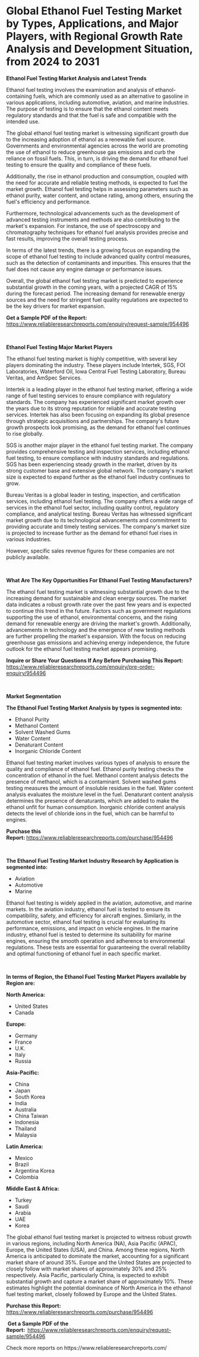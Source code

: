 <p><h1>Global Ethanol Fuel Testing Market by Types, Applications, and Major Players, with Regional Growth Rate Analysis and Development Situation, from 2024 to 2031</h1></p><p><strong>Ethanol Fuel Testing Market Analysis and Latest Trends</strong></p>
<p><p>Ethanol fuel testing involves the examination and analysis of ethanol-containing fuels, which are commonly used as an alternative to gasoline in various applications, including automotive, aviation, and marine industries. The purpose of testing is to ensure that the ethanol content meets regulatory standards and that the fuel is safe and compatible with the intended use.</p><p>The global ethanol fuel testing market is witnessing significant growth due to the increasing adoption of ethanol as a renewable fuel source. Governments and environmental agencies across the world are promoting the use of ethanol to reduce greenhouse gas emissions and curb the reliance on fossil fuels. This, in turn, is driving the demand for ethanol fuel testing to ensure the quality and compliance of these fuels.</p><p>Additionally, the rise in ethanol production and consumption, coupled with the need for accurate and reliable testing methods, is expected to fuel the market growth. Ethanol fuel testing helps in assessing parameters such as ethanol purity, water content, and octane rating, among others, ensuring the fuel's efficiency and performance.</p><p>Furthermore, technological advancements such as the development of advanced testing instruments and methods are also contributing to the market's expansion. For instance, the use of spectroscopy and chromatography techniques for ethanol fuel analysis provides precise and fast results, improving the overall testing process.</p><p>In terms of the latest trends, there is a growing focus on expanding the scope of ethanol fuel testing to include advanced quality control measures, such as the detection of contaminants and impurities. This ensures that the fuel does not cause any engine damage or performance issues.</p><p>Overall, the global ethanol fuel testing market is predicted to experience substantial growth in the coming years, with a projected CAGR of 15% during the forecast period. The increasing demand for renewable energy sources and the need for stringent fuel quality regulations are expected to be the key drivers for market expansion.</p></p>
<p><strong>Get a Sample PDF of the Report:&nbsp;</strong> <a href="https://www.reliableresearchreports.com/enquiry/request-sample/954496">https://www.reliableresearchreports.com/enquiry/request-sample/954496</a></p>
<p>&nbsp;</p>
<p><strong>Ethanol Fuel Testing Major Market Players</strong></p>
<p><p>The ethanol fuel testing market is highly competitive, with several key players dominating the industry. These players include Intertek, SGS, FOI Laboratories, Waterford Oil, Iowa Central Fuel Testing Laboratory, Bureau Veritas, and AmSpec Services. </p><p>Intertek is a leading player in the ethanol fuel testing market, offering a wide range of fuel testing services to ensure compliance with regulatory standards. The company has experienced significant market growth over the years due to its strong reputation for reliable and accurate testing services. Intertek has also been focusing on expanding its global presence through strategic acquisitions and partnerships. The company's future growth prospects look promising, as the demand for ethanol fuel continues to rise globally. </p><p>SGS is another major player in the ethanol fuel testing market. The company provides comprehensive testing and inspection services, including ethanol fuel testing, to ensure compliance with industry standards and regulations. SGS has been experiencing steady growth in the market, driven by its strong customer base and extensive global network. The company's market size is expected to expand further as the ethanol fuel industry continues to grow.</p><p>Bureau Veritas is a global leader in testing, inspection, and certification services, including ethanol fuel testing. The company offers a wide range of services in the ethanol fuel sector, including quality control, regulatory compliance, and analytical testing. Bureau Veritas has witnessed significant market growth due to its technological advancements and commitment to providing accurate and timely testing services. The company's market size is projected to increase further as the demand for ethanol fuel rises in various industries.</p><p>However, specific sales revenue figures for these companies are not publicly available. </p></p>
<p>&nbsp;</p>
<p><strong>What Are The Key Opportunities For Ethanol Fuel Testing Manufacturers?</strong></p>
<p><p>The ethanol fuel testing market is witnessing substantial growth due to the increasing demand for sustainable and clean energy sources. The market data indicates a robust growth rate over the past few years and is expected to continue this trend in the future. Factors such as government regulations supporting the use of ethanol, environmental concerns, and the rising demand for renewable energy are driving the market's growth. Additionally, advancements in technology and the emergence of new testing methods are further propelling the market's expansion. With the focus on reducing greenhouse gas emissions and achieving energy independence, the future outlook for the ethanol fuel testing market appears promising.</p></p>
<p><strong>Inquire or Share Your Questions If Any Before Purchasing This Report:</strong> <a href="https://www.reliableresearchreports.com/enquiry/pre-order-enquiry/954496">https://www.reliableresearchreports.com/enquiry/pre-order-enquiry/954496</a></p>
<p>&nbsp;</p>
<p><strong>Market Segmentation</strong></p>
<p><strong>The Ethanol Fuel Testing Market Analysis by types is segmented into:</strong></p>
<p><ul><li>Ethanol Purity</li><li>Methanol Content</li><li>Solvent Washed Gums</li><li>Water Content</li><li>Denaturant Content</li><li>Inorganic Chloride Content</li></ul></p>
<p><p>Ethanol fuel testing market involves various types of analysis to ensure the quality and compliance of ethanol fuel. Ethanol purity testing checks the concentration of ethanol in the fuel. Methanol content analysis detects the presence of methanol, which is a contaminant. Solvent washed gums testing measures the amount of insoluble residues in the fuel. Water content analysis evaluates the moisture level in the fuel. Denaturant content analysis determines the presence of denaturants, which are added to make the ethanol unfit for human consumption. Inorganic chloride content analysis detects the level of chloride ions in the fuel, which can be harmful to engines.</p></p>
<p><strong>Purchase this Report:&nbsp;</strong><a href="https://www.reliableresearchreports.com/purchase/954496">https://www.reliableresearchreports.com/purchase/954496</a></p>
<p>&nbsp;</p>
<p><strong>The Ethanol Fuel Testing Market Industry Research by Application is segmented into:</strong></p>
<p><ul><li>Aviation</li><li>Automotive</li><li>Marine</li></ul></p>
<p><p>Ethanol fuel testing is widely applied in the aviation, automotive, and marine markets. In the aviation industry, ethanol fuel is tested to ensure its compatibility, safety, and efficiency for aircraft engines. Similarly, in the automotive sector, ethanol fuel testing is crucial for evaluating its performance, emissions, and impact on vehicle engines. In the marine industry, ethanol fuel is tested to determine its suitability for marine engines, ensuring the smooth operation and adherence to environmental regulations. These tests are essential for guaranteeing the overall reliability and optimal functioning of ethanol fuel in each specific market.</p></p>
<p>&nbsp;</p>
<p><strong>In terms of Region, the Ethanol Fuel Testing Market Players available by Region are:</strong></p>
<p>
    <p> <strong> North America: </strong>
        <ul>
            <li>United States</li>
            <li>Canada</li>
        </ul>
        </p> 
    <p> <strong> Europe: </strong>
        <ul>
            <li>Germany</li>
            <li>France</li>
            <li>U.K.</li>
            <li>Italy</li>
            <li>Russia</li>
        </ul>
        </p> 
    <p> <strong> Asia-Pacific: </strong>
        <ul>
            <li>China</li>
            <li>Japan</li>
            <li>South Korea</li>
            <li>India</li>
            <li>Australia</li>
            <li>China Taiwan</li>
            <li>Indonesia</li>
            <li>Thailand</li>
            <li>Malaysia</li>
        </ul>
        </p> 
    <p> <strong> Latin America: </strong>
        <ul>
            <li>Mexico</li>
            <li>Brazil</li>
            <li>Argentina Korea</li>
            <li>Colombia</li>
        </ul>
        </p> 
    <p> <strong> Middle East & Africa: </strong>
        <ul>
            <li>Turkey</li>
            <li>Saudi</li>
            <li>Arabia</li>
            <li>UAE</li>
            <li>Korea</li>
        </ul>
    </p>
    </p>
<p><p>The global ethanol fuel testing market is projected to witness robust growth in various regions, including North America (NA), Asia Pacific (APAC), Europe, the United States (USA), and China. Among these regions, North America is anticipated to dominate the market, accounting for a significant market share of around 35%. Europe and the United States are projected to closely follow with market shares of approximately 30% and 25% respectively. Asia Pacific, particularly China, is expected to exhibit substantial growth and capture a market share of approximately 10%. These estimates highlight the potential dominance of North America in the ethanol fuel testing market, closely followed by Europe and the United States.</p></p>
<p><strong>Purchase this Report: </strong><a href="https://www.reliableresearchreports.com/purchase/954496">https://www.reliableresearchreports.com/purchase/954496</a></p>
<p>&nbsp;<strong>Get a Sample PDF of the Report:&nbsp;&nbsp;</strong><a href="https://www.reliableresearchreports.com/enquiry/request-sample/954496">https://www.reliableresearchreports.com/enquiry/request-sample/954496</a></p>
<p><strong></strong></p>
<p>Check more reports on https://www.reliableresearchreports.com/</p>